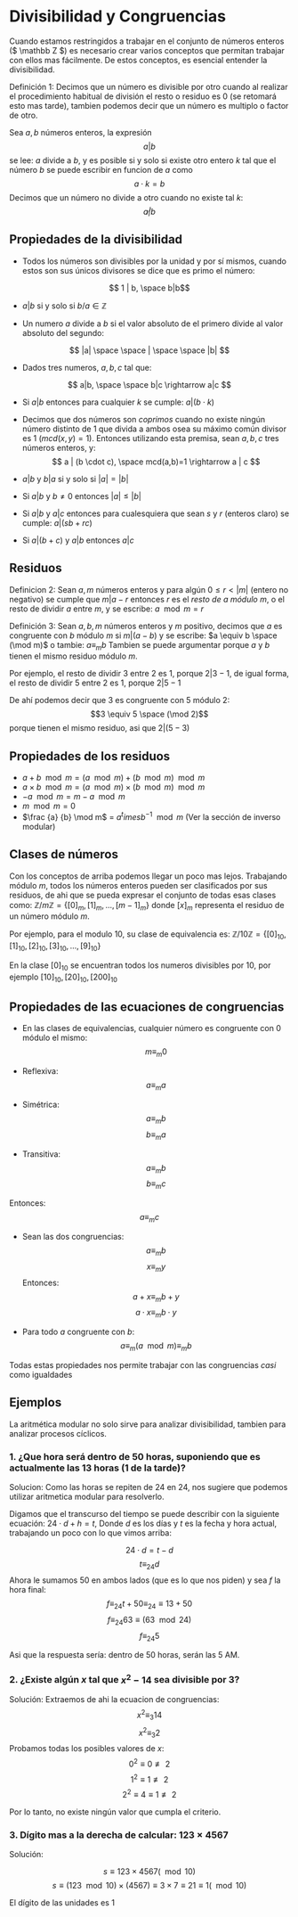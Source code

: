 # Divisibilidad y Congruencias

Cuando estamos restringidos a trabajar en el conjunto de números enteros ($ \mathbb Z $) es necesario crear varios conceptos que permitan trabajar con ellos mas fácilmente. De estos conceptos, es esencial entender la divisibilidad.

Definición 1: Decimos que un número es divisible por otro cuando al realizar el procedimiento habitual de división el resto o residuo es 0 (se retomará esto mas tarde), tambien podemos decir que un número es multiplo o factor de otro.

Sea $a,b$ números enteros, la expresión $$a | b$$ se lee: $a$ divide a $b$, y es posible si y solo si existe otro entero $k$ tal que el número $b$ se puede escribir en funcion de $a$ como $$a\cdot k=b$$ Decimos que un número no divide a otro cuando no existe tal $k$: $$a \not |b$$

## Propiedades de la divisibilidad

* Todos los números son divisibles por la unidad y por sí mismos, cuando estos son sus únicos divisores se dice que es primo el número:

$$ 1 | b, \space b|b$$

* $a|b$ si y solo si $b/a \in \mathbb Z$

* Un numero $a$ divide a $b$ si el valor absoluto de el primero divide al valor absoluto del segundo:

$$ |a| \space \space | \space \space |b| $$

* Dados tres numeros, $a,b,c$ tal que:

$$ a|b, \space \space b|c \rightarrow a|c $$

* Si $a|b$ entonces para cualquier $k$ se cumple: $a|(b\cdot k)$

* Decimos que dos números son *coprimos* cuando no existe ningún número distinto de $1$ que divida a ambos osea su máximo común divisor es 1 ($mcd(x,y)=1$). Entonces utilizando esta premisa, sean $a,b,c$ tres números enteros, y:
$$ a | (b \cdot c), \space mcd(a,b)=1 \rightarrow a | c $$

* $a|b$ y $b|a$ si y solo si $|a| = |b|$

* Si $a|b$ y $b\not=0$ entonces $|a| \le |b|$

* Si $a|b$ y $a|c$ entonces para cualesquiera que sean $s$ y $r$ (enteros claro) se cumple: $a | (sb + rc)$

* Si $a|(b+c)$ y $a|b$ entonces $a|c$

## Residuos

Definicion 2: Sean $a,m$ números enteros y para algún $0 \le r < |m|$ (entero no negativo) se cumple que $m | a-r$ entonces $r$ es el *resto de $a$ módulo $m$*, o el resto de dividir $a$ entre $m$, y se escribe: $a \mod m = r$

Definición 3: Sean $a,b,m$ números enteros y $m$ positivo, decimos que $a$ es congruente con $b$ módulo $m$ si $m | (a-b)$ y se escribe: $a \equiv b \space (\mod m)$ o tambie: $a \equiv_m b$ Tambien se puede argumentar porque $a$ y $b$ tienen el mismo residuo módulo $m$.

Por ejemplo, el resto de dividir $3$ entre $2$ es $1$, porque $2 | 3-1$, de igual forma, el resto de dividir $5$ entre $2$ es $1$, porque $2 | 5-1$

De ahí podemos decir que $3$ es congruente con $5$ módulo $2$: $$3 \equiv 5 \space (\mod 2)$$ porque tienen el mismo residuo, asi que $2|(5-3)$

## Propiedades de los residuos

* $a+b \mod m = (a \mod m) + (b \mod m) \mod m$
* $a\times b \mod m = (a \mod m) \times (b \mod m) \mod m$
* $-a \mod m = m-a \mod m$
* $m \mod m = 0$
* $\frac {a} {b} \mod m$ = $a^times b^{-1} \mod m$ (Ver la sección de inverso modular)

## Clases de números

Con los conceptos de arriba podemos llegar un poco mas lejos. Trabajando módulo $m$, todos los números enteros pueden ser clasificados por sus residuos, de ahi que se pueda expresar el conjunto de todas esas clases como: $\mathbb Z / m \mathbb Z = \{ [0]_m , [1]_m, ..., [m-1]_m \}$ donde $[x]_m$ representa el residuo de un número módulo $m$.

Por ejemplo, para el modulo $10$, su clase de equivalencia es: $\mathbb Z / 10 \mathbb Z = \{[0]_{10}, [1]_{10}, [2]_{10}, [3]_{10},..., [9]_{10} \}$

En la clase $[0]_{10}$ se encuentran todos los numeros divisibles por $10$, por ejemplo $[10]_{10}, [20]_{10}, [200]_{10}$

## Propiedades de las ecuaciones de congruencias

* En las clases de equivalencias, cualquier número es congruente con $0$ módulo el mismo: $$ m \equiv_m 0$$

* Reflexiva: $$a \equiv_m a$$

* Simétrica: $$a\equiv_m b$$ $$ b\equiv_m a$$

* Transitiva: $$a \equiv_m b$$ $$b \equiv_m c$$

Entonces: $$a \equiv_m c$$

* Sean las dos congruencias: $$a \equiv_m b$$ $$x \equiv _m y$$ Entonces: $$ a+x \equiv_m b+y$$ $$ a\cdot x \equiv_m b\cdot y$$

* Para todo $a$ congruente con $b$: $$ a \equiv_m (a \mod m) \equiv_m b $$

Todas estas propiedades nos permite trabajar con las congruencias *casi* como igualdades

## Ejemplos

La aritmética modular no solo sirve para analizar divisibilidad, tambien para analizar procesos cíclicos.

### 1. ¿Que hora será dentro de $50$ horas, suponiendo que es actualmente las $13$ horas ($1$ de la tarde)?

Solucion: Como las horas se repiten de $24$ en $24$, nos sugiere que podemos utilizar aritmetica modular para resolverlo.

Digamos que el transcurso del tiempo se puede describir con la siguiente ecuación: $24\cdot d + h = t$, Donde $d$ es los días y $t$ es la fecha y hora actual, trabajando un poco con lo que vimos arriba:

$$ 24\cdot d = t-d$$
$$ t \equiv_{24} d $$
Ahora le sumamos $50$ en ambos lados (que es lo que nos piden) y sea $f$ la hora final:
$$ f \equiv_{24} t+50 \equiv_{24} \equiv 13+50$$
$$ f \equiv_{24} 63 \equiv (63\mod 24)$$
$$ f \equiv_{24}5 $$

Asi que la respuesta sería: dentro de 50 horas, serán las 5 AM.

### 2. ¿Existe algún $x$ tal que $x^2-14$ sea divisible por 3?

Solución: Extraemos de ahi la ecuacion de congruencias:
$$ x^2 \equiv _3 14 $$
$$ x^2 \equiv _3 2 $$
Probamos todas los posibles valores de $x$:
$$ 0^2 \equiv 0 \not \equiv 2 $$
$$ 1^2 \equiv 1 \not \equiv 2 $$
$$ 2^2 \equiv 4 \equiv 1 \not \equiv 2 $$

Por lo tanto, no existe ningún valor que cumpla el criterio.

### 3. Dígito mas a la derecha de calcular: $123\times 4567$

Solución:

$$ s \equiv 123 \times 4567 (\mod 10)$$
$$ s \equiv (123 \mod 10) \times (4567) \equiv 3\times 7 \equiv 21 \equiv 1 (\mod 10) $$

El dígito de las unidades es $1$